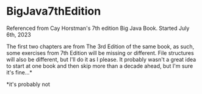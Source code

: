 # BigJava7thEdition
Referenced from Cay Horstman's 7th edition Big Java Book.
Started July 6th, 2023

The first two chapters are from The 3rd Edition of the same book, as such, some exercises 
from 7th Edition will be missing or different. File structures will also be different, but I'll do it as I please.
It probably wasn't a great idea to start at one book and then skip more than a decade ahead, 
but I'm sure it's fine...*

*it's probably not